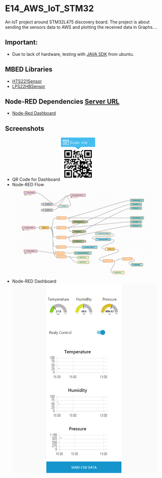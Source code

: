 # E14_AWS_IoT_STM32
An IoT project around STM32L475 discovery board. The project is about sending the sensors data to AWS and plotting the received data in Graphs....

## Important:

* Due to lack of hardware, testing with [JAVA SDK](https://github.com/aws/aws-iot-device-sdk-java) from ubuntu.

## MBED Libraries
* [HTS221Sensor](https://os.mbed.com/teams/ST/code/HTS221/)
* [LPS22HBSensor](https://os.mbed.com/teams/ST/code/LPS22HB)


## Node-RED Dependencies [Server URL](https://gtcnodered.eu-gb.mybluemix.net/red/#)
* [Node-Red Dashboard](https://flows.nodered.org/node/node-red-dashboard)

## Screenshots

*  QR Code for Dashboard 
 ![picture](screenshots/qr_code.png)
*  Node-RED Flow 
![picture](screenshots/flow.PNG)
*  Node-RED Dashboard 
 ![picture](screenshots/dashbaord.PNG)

